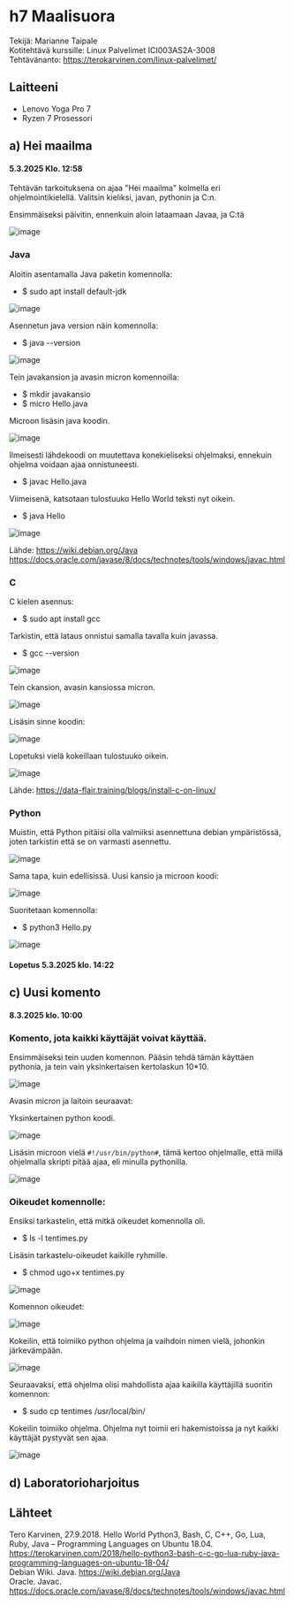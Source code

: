 # h7 Maalisuora

Tekijä: Marianne Taipale   
Kotitehtävä kurssille: Linux Palvelimet ICI003AS2A-3008  
Tehtävänanto: https://terokarvinen.com/linux-palvelimet/   

## Laitteeni
- Lenovo Yoga Pro 7
- Ryzen 7 Prosessori

## a) Hei maailma
#### 5.3.2025 Klo. 12:58

Tehtävän tarkoituksena on ajaa "Hei maailma" kolmella eri ohjelmointikielellä. Valitsin kieliksi, javan, pythonin ja C:n. 

Ensimmäiseksi päivitin, ennenkuin aloin lataamaan Javaa, ja C:tä 

![image](https://github.com/user-attachments/assets/3271765a-dd01-4a4f-b03b-932f505b0c95)

### Java 

Aloitin asentamalla Java paketin komennolla:

- $ sudo apt install default-jdk

![image](https://github.com/user-attachments/assets/57fba0d1-c37f-4358-a888-410e12568b69)

Asennetun java version näin komennolla: 

- $ java --version

![image](https://github.com/user-attachments/assets/8b04319d-c80a-4275-8554-fbf20798325c)

Tein javakansion ja avasin micron komennoilla:

- $ mkdir javakansio
- $ micro Hello.java

Microon lisäsin java koodin. 

![image](https://github.com/user-attachments/assets/6cb56ea3-bde4-48a4-8bf3-19f4dd6d8895)

Ilmeisesti lähdekoodi on muutettava konekieliseksi ohjelmaksi, ennekuin ohjelma voidaan ajaa onnistuneesti. 

- $ javac Hello.java

Viimeisenä, katsotaan tulostuuko Hello World teksti nyt oikein.

- $ java Hello

![image](https://github.com/user-attachments/assets/c8122eee-dd67-4017-9ac0-2b350afe2c79)

Lähde: https://wiki.debian.org/Java  
https://docs.oracle.com/javase/8/docs/technotes/tools/windows/javac.html 

### C 

C kielen asennus: 

- $ sudo apt install gcc

Tarkistin, että lataus onnistui samalla tavalla kuin javassa. 

- $ gcc --version

![image](https://github.com/user-attachments/assets/724755a1-3e60-431d-a9f6-fd4a3f44e04d)

Tein ckansion, avasin kansiossa micron.

![image](https://github.com/user-attachments/assets/96d48d32-b9b7-470b-93ea-1dc94f570363)

Lisäsin sinne koodin: 

![image](https://github.com/user-attachments/assets/50057d08-934b-4671-8cb0-ca84f34632b6)

Lopetuksi vielä kokeillaan tulostuuko oikein. 

![image](https://github.com/user-attachments/assets/6fc9c59a-3152-4b15-98b1-2e411b888d22)

Lähde: https://data-flair.training/blogs/install-c-on-linux/

### Python

Muistin, että Python pitäisi olla valmiiksi asennettuna debian ympäristössä, joten tarkistin että se on varmasti asennettu. 

![image](https://github.com/user-attachments/assets/43e3c429-a4ad-4e0a-ab0d-f2d10ccbfd7c)

Sama tapa, kuin edellisissä. Uusi kansio ja microon koodi: 

![image](https://github.com/user-attachments/assets/37865a63-c87a-4aca-a8f8-2f57447020cd)

Suoritetaan komennolla: 

- $ python3 Hello.py

![image](https://github.com/user-attachments/assets/122632fb-b5aa-4576-8787-0ce20a0d7783)

#### Lopetus 5.3.2025 klo. 14:22

## c) Uusi komento
#### 8.3.2025 klo. 10:00 

### Komento, jota kaikki käyttäjät voivat käyttää. 

Ensimmäiseksi tein uuden komennon. Pääsin tehdä tämän käyttäen pythonia, ja tein vain yksinkertaisen kertolaskun 10*10.  

![image](https://github.com/user-attachments/assets/f9a6ca77-f1db-4dc6-8d3d-50efbaddfef7)

Avasin micron ja laitoin seuraavat: 

Yksinkertainen python koodi.  

![image](https://github.com/user-attachments/assets/a3b8cf27-a41f-4875-9801-4a21eb47bda4)

Lisäsin microon vielä ```#!/usr/bin/python#```, tämä kertoo ohjelmalle, että millä ohjelmalla skripti pitää ajaa, eli minulla pythonilla.

![image](https://github.com/user-attachments/assets/becced62-eaa5-48a7-a728-ac8be8479553)

### Oikeudet komennolle: 

Ensiksi tarkastelin, että mitkä oikeudet komennolla oli. 

- $ ls -l tentimes.py

Lisäsin tarkastelu-oikeudet kaikille ryhmille.

 - $ chmod ugo+x tentimes.py 
  
![image](https://github.com/user-attachments/assets/ee8c7fca-ff91-431a-8e21-10055f03f43e)

Komennon oikeudet:

![image](https://github.com/user-attachments/assets/2343bd8f-f576-449e-abd7-322f7c9eb14d)

Kokeilin, että toimiiko python ohjelma ja vaihdoin nimen vielä, johonkin järkevämpään. 

![image](https://github.com/user-attachments/assets/b9b87d97-2a18-4c6c-b7d7-bc4ebd6e386a)

Seuraavaksi, että ohjelma olisi mahdollista ajaa kaikilla käyttäjillä suoritin komennon: 

- $ sudo cp tentimes /usr/local/bin/

Kokeilin toimiiko ohjelma. Ohjelma nyt toimii eri hakemistoissa ja nyt kaikki käyttäjät pystyvät sen ajaa. 

![image](https://github.com/user-attachments/assets/5e9a6ec0-f03c-4d1e-b889-92b75ae107f9)

## d) Laboratorioharjoitus

## Lähteet
Tero Karvinen, 27.9.2018. Hello World Python3, Bash, C, C++, Go, Lua, Ruby, Java – Programming Languages on Ubuntu 18.04. https://terokarvinen.com/2018/hello-python3-bash-c-c-go-lua-ruby-java-programming-languages-on-ubuntu-18-04/   
Debian Wiki. Java. https://wiki.debian.org/Java  
Oracle. Javac. https://docs.oracle.com/javase/8/docs/technotes/tools/windows/javac.html
